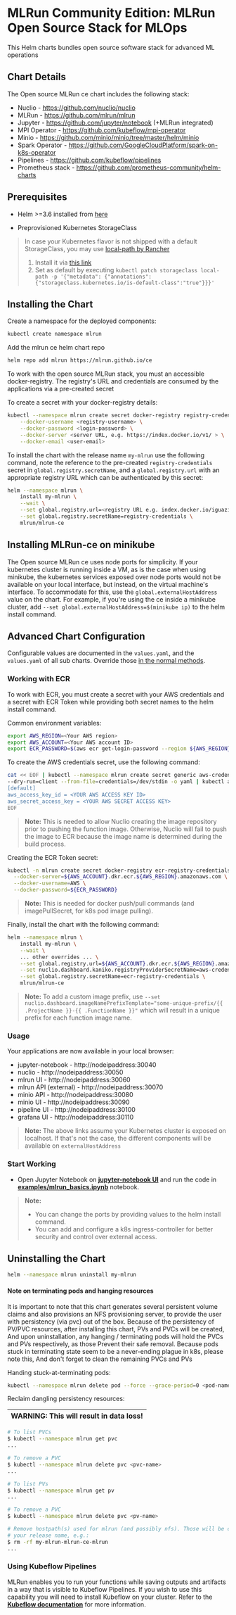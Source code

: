 # MLRun Community Edition: MLRun Open Source Stack for MLOps

This Helm charts bundles open source software stack for advanced ML operations

## Chart Details

The Open source MLRun ce chart includes the following stack:

* Nuclio - https://github.com/nuclio/nuclio
* MLRun - https://github.com/mlrun/mlrun
* Jupyter - https://github.com/jupyter/notebook (+MLRun integrated)
* MPI Operator - https://github.com/kubeflow/mpi-operator
* Minio - https://github.com/minio/minio/tree/master/helm/minio
* Spark Operator - https://github.com/GoogleCloudPlatform/spark-on-k8s-operator
* Pipelines - https://github.com/kubeflow/pipelines
* Prometheus stack - https://github.com/prometheus-community/helm-charts

## Prerequisites

- Helm >=3.6 installed from [here](https://helm.sh/docs/intro/install/)

- Preprovisioned Kubernetes StorageClass
  
> In case your Kubernetes flavor is not shipped with a default StorageClass, you may use [local-path by Rancher](https://github.com/rancher/local-path-provisioner)
> 1. Install it via [this link](https://github.com/rancher/local-path-provisioner#installation)  
> 2. Set as default by executing `kubectl patch storageclass local-path -p '{"metadata": {"annotations":{"storageclass.kubernetes.io/is-default-class":"true"}}}'`


## Installing the Chart

Create a namespace for the deployed components:
```bash
kubectl create namespace mlrun
```

Add the mlrun ce helm chart repo
```bash
helm repo add mlrun https://mlrun.github.io/ce
```

To work with the open source MLRun stack, you must an accessible docker-registry. The registry's URL and credentials
are consumed by the applications via a pre-created secret

To create a secret with your docker-registry details:

```bash
kubectl --namespace mlrun create secret docker-registry registry-credentials \
    --docker-username <registry-username> \
    --docker-password <login-password> \
    --docker-server <server URL, e.g. https://index.docker.io/v1/ > \
    --docker-email <user-email>
```

To install the chart with the release name `my-mlrun` use the following command, 
note the reference to the pre-created `registry-credentials` secret in `global.registry.secretName`, 
and a `global.registry.url` with an appropriate registry URL which can be authenticated by this secret:

```bash
helm --namespace mlrun \
    install my-mlrun \
    --wait \
    --set global.registry.url=<registry URL e.g. index.docker.io/iguazio > \
    --set global.registry.secretName=registry-credentials \
    mlrun/mlrun-ce
```

## Installing MLRun-ce on minikube

The Open source MLRun ce uses node ports for simplicity. If your kubernetes cluster is running inside a VM, 
as is the case when using minikube, the kubernetes services exposed over node ports would not be available on 
your local interface, but instead, on the virtual machine's interface.
To accommodate for this, use the `global.externalHostAddress` value on the chart. For example, if you're using 
the ce inside a minikube cluster, add `--set global.externalHostAddress=$(minikube ip)` to the helm install command.

## Advanced Chart Configuration

Configurable values are documented in the `values.yaml`, and the `values.yaml` of all sub charts. 
Override those [in the normal methods](https://helm.sh/docs/chart_template_guide/values_files/).

### Working with ECR

To work with ECR, you must create a secret with your AWS credentials and a secret with ECR Token while providing both secret names to the helm install command.

Common environment variables:

```bash
export AWS_REGION=<Your AWS region>
export AWS_ACCOUNT=<Your AWS account ID>
export ECR_PASSWORD=$(aws ecr get-login-password --region ${AWS_REGION})
```

To create the AWS credentials secret, use the following command:

```bash
cat << EOF | kubectl --namespace mlrun create secret generic aws-credentials --save-config \
--dry-run=client --from-file=credentials=/dev/stdin -o yaml | kubectl apply -f -
[default]
aws_access_key_id = <YOUR AWS ACCESS KEY ID>
aws_secret_access_key = <YOUR AWS SECRET ACCESS KEY>
EOF
```

> **Note:** This is needed to allow Nuclio creating the image repository prior to pushing the function image.
> Otherwise, Nuclio will fail to push the image to ECR because the image name is determined during the build process.
>

Creating the ECR Token secret:

```bash
kubectl -n mlrun create secret docker-registry ecr-registry-credentials \
  --docker-server=${AWS_ACCOUNT}.dkr.ecr.${AWS_REGION}.amazonaws.com \
  --docker-username=AWS \
  --docker-password=${ECR_PASSWORD} 
```

> **Note:** This is needed for docker push/pull commands (and imagePullSecret, for k8s pod image pulling).

Finally, install the chart with the following command:

```bash
helm --namespace mlrun \
    install my-mlrun \
    --wait \
    ... other overrides ... \
    --set global.registry.url=${AWS_ACCOUNT}.dkr.ecr.${AWS_REGION}.amazonaws.com \
    --set nuclio.dashboard.kaniko.registryProviderSecretName=aws-credentials \
    --set global.registry.secretName=ecr-registry-credentials \
    mlrun/mlrun-ce
```

> **Note:** To add a custom image prefix, use `--set nuclio.dashboard.imageNamePrefixTemplate="some-unique-prefix/{{ .ProjectName }}-{{ .FunctionName }}"` which will result in a unique prefix for each function image name.

### Usage

Your applications are now available in your local browser:
- jupyter-notebook - http://nodeipaddress:30040
- nuclio - http://nodeipaddress:30050
- mlrun UI - http://nodeipaddress:30060
- mlrun API (external) - http://nodeipaddress:30070
- minio API - http://nodeipaddress:30080
- minio UI - http://nodeipaddress:30090
- pipeline UI - http://nodeipaddress:30100
- grafana UI - http://nodeipaddress:30110


> **Note:**
> The above links assume your Kubernetes cluster is exposed on localhost.
> If that's not the case, the different components will be available on `externalHostAddress`

### Start Working

- Open Jupyter Notebook on [**jupyter-notebook UI**](http://localhost:30040) and run the code in 
[**examples/mlrun_basics.ipynb**](https://github.com/mlrun/mlrun/blob/master/examples/mlrun_basics.ipynb) notebook.

> **Note:**
> - You can change the ports by providing values to the helm install command.
> - You can add and configure a k8s ingress-controller for better security and control over external access.


## Uninstalling the Chart
```bash
helm --namespace mlrun uninstall my-mlrun
```

#### Note on terminating pods and hanging resources
It is important to note that this chart generates several persistent volume claims and also provisions an NFS
provisioning server, to provide the user with persistency (via pvc) out of the box.
Because of the persistency of PV/PVC resources, after installing this chart, PVs and PVCs will be created,
And upon uninstallation, any hanging / terminating pods will hold the PVCs and PVs respectively, as those
Prevent their safe removal.
Because pods stuck in terminating state seem to be a never-ending plague in k8s, please note this,
And don't forget to clean the remaining PVCs and PVs

Handing stuck-at-terminating pods:
```bash
kubectl --namespace mlrun delete pod --force --grace-period=0 <pod-name>
```

Reclaim dangling persistency resources:

| WARNING: This will result in data loss! |
| --- |

```bash
# To list PVCs
$ kubectl --namespace mlrun get pvc
...

# To remove a PVC
$ kubectl --namespace mlrun delete pvc <pvc-name>
...

# To list PVs
$ kubectl --namespace mlrun get pv
...

# To remove a PVC
$ kubectl --namespace mlrun delete pvc <pv-name>

# Remove hostpath(s) used for mlrun (and possibly nfs). Those will be created, by default under /tmp, and will contain
# your release name, e.g.:
$ rm -rf my-mlrun-mlrun-ce-mlrun
...
```

### Using Kubeflow Pipelines

MLRun enables you to run your functions while saving outputs and artifacts in a way that is visible to Kubeflow Pipelines.
If you wish to use this capability you will need to install Kubeflow on your cluster.
Refer to the [**Kubeflow documentation**](https://www.kubeflow.org/docs/started/getting-started/) for more information.
